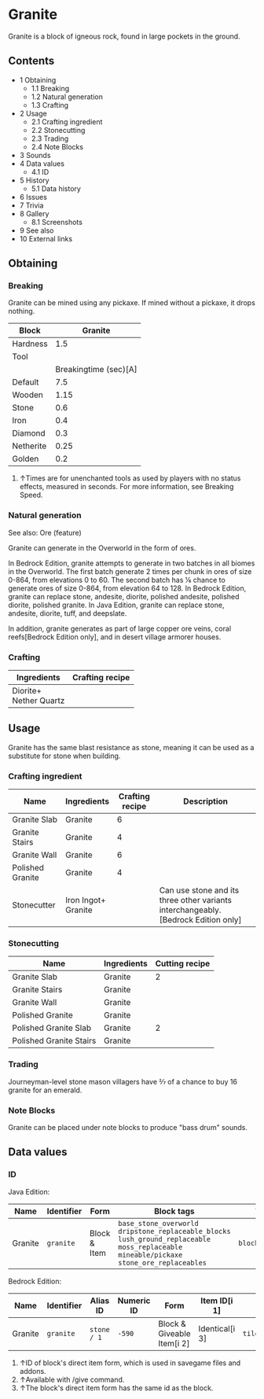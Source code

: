 # Granite
Granite is a block of igneous rock, found in large pockets in the ground.

## Contents
- 1 Obtaining
	- 1.1 Breaking
	- 1.2 Natural generation
	- 1.3 Crafting
- 2 Usage
	- 2.1 Crafting ingredient
	- 2.2 Stonecutting
	- 2.3 Trading
	- 2.4 Note Blocks
- 3 Sounds
- 4 Data values
	- 4.1 ID
- 5 History
	- 5.1 Data history
- 6 Issues
- 7 Trivia
- 8 Gallery
	- 8.1 Screenshots
- 9 See also
- 10 External links

## Obtaining
### Breaking
Granite can be mined using any pickaxe. If mined without a pickaxe, it drops nothing.

| Block     | Granite               |
|-----------|-----------------------|
| Hardness  | 1.5                   |
| Tool      |                       |
|           | Breakingtime (sec)[A] |
| Default   | 7.5                   |
| Wooden    | 1.15                  |
| Stone     | 0.6                   |
| Iron      | 0.4                   |
| Diamond   | 0.3                   |
| Netherite | 0.25                  |
| Golden    | 0.2                   |

1. ↑Times are for unenchanted tools as used by players with no status effects, measured in seconds. For more information, see Breaking Speed.

### Natural generation
See also: Ore (feature)

Granite can generate in the Overworld in the form of ores. 

In Bedrock Edition, granite attempts to generate in two batches in all biomes in the Overworld. The first batch generate 2 times per chunk in ores of size 0-864, from elevations 0 to 60. The second batch has 1⁄6 chance to generate ores of size 0-864, from elevation 64 to 128. In Bedrock Edition, granite can replace stone, andesite, diorite, polished andesite‌, polished diorite‌, polished granite‌. In Java Edition, granite can replace stone, andesite, diorite, tuff, and deepslate.

In addition, granite generates as part of large copper ore veins, coral reefs‌[Bedrock Edition  only], and in desert village armorer houses.


### Crafting
| Ingredients                | Crafting recipe |
|----------------------------|-----------------|
| Diorite+<br/>Nether Quartz |                 |

## Usage
Granite has the same blast resistance as stone, meaning it can be used as a substitute for stone when building.

### Crafting ingredient
| Name             | Ingredients             | Crafting recipe | Description                                                                         |
|------------------|-------------------------|-----------------|-------------------------------------------------------------------------------------|
| Granite Slab     | Granite                 | 6               |                                                                                     |
| Granite Stairs   | Granite                 | 4               |                                                                                     |
| Granite Wall     | Granite                 | 6               |                                                                                     |
| Polished Granite | Granite                 | 4               |                                                                                     |
| Stonecutter      | Iron Ingot+<br/>Granite |                 | Can use stone and its three other variants interchangeably.‌[Bedrock Edition  only] |

### Stonecutting
| Name                    | Ingredients | Cutting recipe |
|-------------------------|-------------|----------------|
| Granite Slab            | Granite     | 2              |
| Granite Stairs          | Granite     |                |
| Granite Wall            | Granite     |                |
| Polished Granite        | Granite     |                |
| Polished Granite Slab   | Granite     | 2              |
| Polished Granite Stairs | Granite     |                |

### Trading
Journeyman-level stone mason villagers have 2⁄7 of a chance to buy 16 granite for an emerald.

### Note Blocks
Granite can be placed under note blocks to produce "bass drum" sounds.

## Data values
### ID
Java Edition:

| Name    | Identifier | Form         | Block tags                                                                                                                                                         | Translation key           |
|---------|------------|--------------|--------------------------------------------------------------------------------------------------------------------------------------------------------------------|---------------------------|
| Granite | `granite`  | Block & Item | `base_stone_overworld`<br/>`dripstone_replaceable_blocks`<br/>`lush_ground_replaceable`<br/>`moss_replaceable`<br/>`mineable/pickaxe`<br/>`stone_ore_replaceables` | `block.minecraft.granite` |

Bedrock Edition:

| Name    | Identifier | Alias ID    | Numeric ID | Form                       | Item ID[i 1]   | Translation key           |
|---------|------------|-------------|------------|----------------------------|----------------|---------------------------|
| Granite | `granite`  | `stone / 1` | `-590`     | Block & Giveable Item[i 2] | Identical[i 3] | `tile.stone.granite.name` |

1. ↑ID of block's direct item form, which is used in savegame files and addons.
2. ↑Available with /give command.
3. ↑The block's direct item form has the same id as the block.


